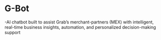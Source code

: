 # G-Bot
-AI chatbot built to assist Grab’s merchant-partners (MEX) with intelligent, real-time business insights, automation, and personalized decision-making support
